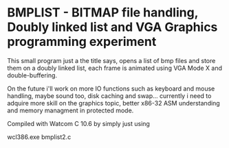 # BMPLIST - BITMAP file handling, Doubly linked list and VGA Graphics programming experiment

This small program just a the title says, opens a list of bmp files and store them on a doubly linked list, each frame is animated using VGA Mode X and double-buffering.

On the future i'll work on more IO functions such as keyboard and mouse handling, maybe sound too, disk caching and swap... currently i need to adquire more skill on the graphics topic, better x86-32 ASM understanding and memory managment in protected mode.

Compiled with Watcom C 10.6 by simply just using 

wcl386.exe bmplist2.c 

